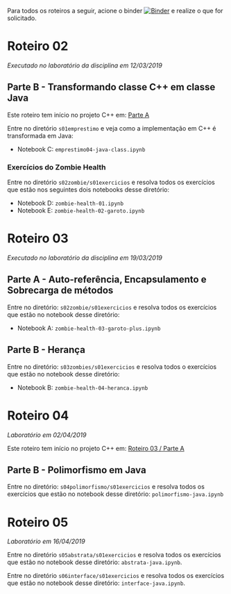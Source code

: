 Para todos os roteiros a seguir, acione o binder [![Binder](https://mybinder.org/badge_logo.svg)](https://mybinder.org/v2/gh/santanche/java2learn.git/master?urlpath=lab) e realize o que for solicitado.

# Roteiro 02

*Executado no laboratório da disciplina em 12/03/2019*

## Parte B - Transformando classe C++ em classe Java

Este roteiro tem início no projeto C++ em: [Parte A](https://github.com/santanche/c2learn/new/master/notebook/pt/c51oo/s01emprestimo)

Entre no diretório `s01emprestimo` e veja como a implementação em C++ é transformada em Java:
* Notebook C: `emprestimo04-java-class.ipynb`

### Exercícios do Zombie Health

Entre no diretório `s02zombie/s01exercicios` e resolva todos os exercícios que estão nos seguintes dois notebooks desse diretório:
  * Notebook D: `zombie-health-01.ipynb`
  * Notebook E: `zombie-health-02-garoto.ipynb`
 
# Roteiro 03
*Executado no laboratório da disciplina em 19/03/2019*

## Parte A - Auto-referência, Encapsulamento e Sobrecarga de métodos

Entre no diretório: `s02zombie/s01exercicios` e resolva todos os exercícios que estão no notebook desse diretório:
* Notebook A: `zombie-health-03-garoto-plus.ipynb`

## Parte B - Herança

Entre no diretório: `s03zombies/s01exercicios` e resolva todos o exercícios que estão no notebook desse diretório:
* Notebook B: `zombie-health-04-heranca.ipynb`

# Roteiro 04
*Laboratório em 02/04/2019*

Este roteiro tem início no projeto C++ em: [Roteiro 03 / Parte A](https://github.com/santanche/c2learn/tree/master/notebook/pt/c51oo)

## Parte B - Polimorfismo em Java

Entre no diretório: `s04polimorfismo/s01exercicios` e resolva todos os exercícios que estão no notebook desse diretório: `polimorfismo-java.ipynb`

# Roteiro 05
*Laboratório em 16/04/2019*

Entre no diretório `s05abstrata/s01exercicios` e resolva todos os exercícios que estão no notebook desse diretório: `abstrata-java.ipynb`.

Entre no diretório `s06interface/s01exercicios` e resolva todos os exercícios que estão no notebook desse diretório: `interface-java.ipynb`.
